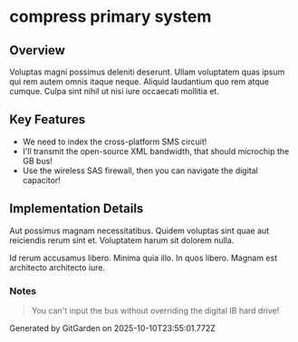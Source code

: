 # compress primary system

## Overview
Voluptas magni possimus deleniti deserunt. Ullam voluptatem quas ipsum qui rem autem omnis itaque neque. Aliquid laudantium quo rem atque cumque. Culpa sint nihil ut nisi iure occaecati mollitia et.

## Key Features
- We need to index the cross-platform SMS circuit!
- I'll transmit the open-source XML bandwidth, that should microchip the GB bus!
- Use the wireless SAS firewall, then you can navigate the digital capacitor!

## Implementation Details
Aut possimus magnam necessitatibus. Quidem voluptas sint quae aut reiciendis rerum sint et. Voluptatem harum sit dolorem nulla.
 Id rerum accusamus libero. Minima quia illo. In quos libero. Magnam est architecto architecto iure.

### Notes
> You can't input the bus without overriding the digital IB hard drive!

Generated by GitGarden on 2025-10-10T23:55:01.772Z